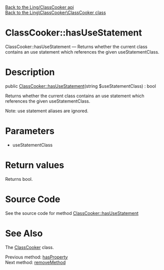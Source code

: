 [Back to the Ling/ClassCooker api](https://github.com/lingtalfi/ClassCooker/blob/master/doc/api/Ling/ClassCooker.md)<br>
[Back to the Ling\ClassCooker\ClassCooker class](https://github.com/lingtalfi/ClassCooker/blob/master/doc/api/Ling/ClassCooker/ClassCooker.md)


ClassCooker::hasUseStatement
================



ClassCooker::hasUseStatement — Returns whether the current class contains an use statement which references the given useStatementClass.




Description
================


public [ClassCooker::hasUseStatement](https://github.com/lingtalfi/ClassCooker/blob/master/doc/api/Ling/ClassCooker/ClassCooker/hasUseStatement.md)(string $useStatementClass) : bool




Returns whether the current class contains an use statement which references the given useStatementClass.

Note: use statement aliases are ignored.




Parameters
================


- useStatementClass

    


Return values
================

Returns bool.








Source Code
===========
See the source code for method [ClassCooker::hasUseStatement](https://github.com/lingtalfi/ClassCooker/blob/master/ClassCooker.php#L630-L633)


See Also
================

The [ClassCooker](https://github.com/lingtalfi/ClassCooker/blob/master/doc/api/Ling/ClassCooker/ClassCooker.md) class.

Previous method: [hasProperty](https://github.com/lingtalfi/ClassCooker/blob/master/doc/api/Ling/ClassCooker/ClassCooker/hasProperty.md)<br>Next method: [removeMethod](https://github.com/lingtalfi/ClassCooker/blob/master/doc/api/Ling/ClassCooker/ClassCooker/removeMethod.md)<br>

